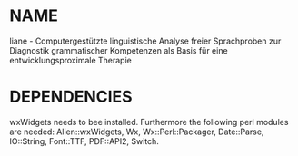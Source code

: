 # NAME
liane - Computergestützte linguistische Analyse freier Sprachproben zur Diagnostik grammatischer Kompetenzen als Basis für eine entwicklungsproximale Therapie

# DEPENDENCIES
wxWidgets needs to bee installed. Furthermore the following perl modules are needed:
Alien::wxWidgets, 
Wx, 
Wx::Perl::Packager, 
Date::Parse, 
IO::String, 
Font::TTF, 
PDF::API2, 
Switch.
